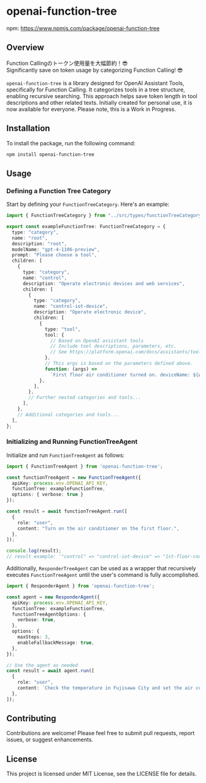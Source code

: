 # openai-function-tree
npm: https://www.npmjs.com/package/openai-function-tree

## Overview
Function Callingのトークン使用量を大幅節約！😎<br>
Significantly save on token usage by categorizing Function Calling! 😎<br><br>
`openai-function-tree` is a library designed for OpenAI Assistant Tools, specifically for Function Calling. It categorizes tools in a tree structure, enabling recursive searching. This approach helps save token length in tool descriptions and other related texts. Initially created for personal use, it is now available for everyone. Please note, this is a Work in Progress.

## Installation

To install the package, run the following command:

```bash
npm install openai-function-tree
```

## Usage

### Defining a Function Tree Category

Start by defining your `FunctionTreeCategory`. Here's an example:

```typescript
import { FunctionTreeCategory } from "../src/types/functionTreeCategory";

export const exampleFunctionTree: FunctionTreeCategory = {
  type: "category",
  name: "root",
  description: "root",
  modelName: "gpt-4-1106-preview",
  prompt: "Please choose a tool",
  children: [
    {
      type: "category",
      name: "control",
      description: "Operate electronic devices and web services",
      children: [
        {
          type: "category",
          name: "control-iot-device",
          description: "Operate electronic device",
          children: [
            {
              type: "tool",
              tool: {
                // Based on OpenAI assistant tools
                // Include tool descriptions, parameters, etc.
                // See https://platform.openai.com/docs/assistants/tools
              },
              // This args is based on the parameters defined above.
              function: (args) =>
                `First floor air conditioner turned on. deviceName: ${args.device_name}`,
            },
          ],
        },
        // Further nested categories and tools...
      ],
    },
    // Additional categories and tools...
  ],
};

```

### Initializing and Running FunctionTreeAgent

Initialize and run `FunctionTreeAgent` as follows:

```typescript
import { FunctionTreeAgent } from 'openai-function-tree';

const functionTreeAgent = new FunctionTreeAgent({
  apiKey: process.env.OPENAI_API_KEY,
  functionTree: exampleFunctionTree,
  options: { verbose: true }
});

const result = await functionTreeAgent.run([
  {
    role: "user",
    content: "Turn on the air conditioner on the first floor.",
  },
]);

console.log(result);
// result example: '"control" => "control-iot-device" => "1st-floor-cooler-control" => "First floor air conditioner turned on"'
```

Additionally, `ResponderTreeAgent` can be used as a wrapper that recursively executes `FunctionTreeAgent` until the user's command is fully accomplished. 
```typescript
import { ResponderAgent } from 'openai-function-tree';

const agent = new ResponderAgent({
  apiKey: process.env.OPENAI_API_KEY,
  functionTree: exampleFunctionTree,
  functionTreeAgentOptions: {
    verbose: true,
  },
  options: {
    maxSteps: 3,
    enableFallbackMessage: true,
  },
});

// Use the agent as needed
const result = await agent.run([
  {
    role: "user",
    content: `Check the temperature in Fujisawa City and set the air conditioner to the same temperature.`,
  },
]);
```

## Contributing

Contributions are welcome! Please feel free to submit pull requests, report issues, or suggest enhancements.

## License

This project is licensed under MIT License, see the LICENSE file for details.
